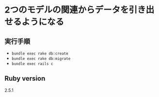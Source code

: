 # 2つのモデルの関連からデータを引き出せるようになる

## 実行手順
- `bundle exec rake db:create`
- `bundle exec rake db:migrate`
- `bundle exec rails c`

## Ruby version
2.5.1
